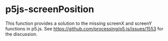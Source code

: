 # p5js-screenPosition
This function provides a solution to the missing screenX and screenY functions in p5.js. See https://github.com/processing/p5.js/issues/1553 for the discussion. 
